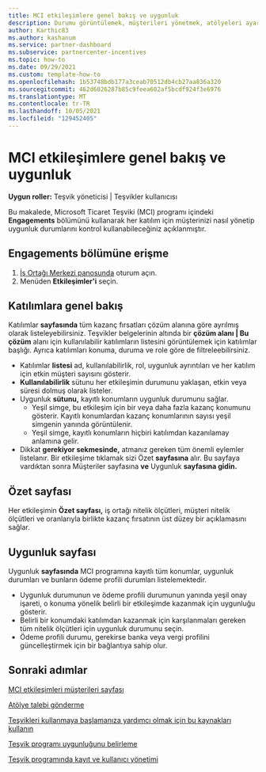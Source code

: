 ```yaml
---
title: MCI etkileşimlere genel bakış ve uygunluk
description: Durumu görüntülemek, müşterileri yönetmek, atölyeleri ayarlamak ve atölye talepleri göndermek için Microsoft Commerce Incentive (MCI) programı Engagements bölümünü kullanın.
author: Karthic83
ms.author: kashanum
ms.service: partner-dashboard
ms.subservice: partnercenter-incentives
ms.topic: how-to
ms.date: 09/29/2021
ms.custom: template-how-to
ms.openlocfilehash: 1b53748bdb177a3ceab70512db4cb27aa836a320
ms.sourcegitcommit: 462d6026287b85c9feea602af5bcdf924f3e6976
ms.translationtype: MT
ms.contentlocale: tr-TR
ms.lasthandoff: 10/05/2021
ms.locfileid: "129452405"
---
```

# <a name="mci-engagements-overview-and-eligibility"></a>MCI etkileşimlere genel bakış ve uygunluk

**Uygun roller:** Teşvik yöneticisi | Teşvikler kullanıcısı

Bu makalede, Microsoft Ticaret Teşviki (MCI) programı içindeki **Engagements** bölümünü kullanarak her katılım için müşterinizi nasıl yönetip uygunluk durumlarını kontrol kullanabileceğiniz açıklanmıştır.

## <a name="access-the-engagements-section"></a>Engagements bölümüne erişme
1. [İş Ortağı Merkezi panosunda](https://partner.microsoft.com/dashboard) oturum açın.
2. Menüden **Etkileşimler'i** seçin.

## <a name="engagements-overview"></a>Katılımlara genel bakış
Katılımlar **sayfasında** tüm kazanç fırsatları çözüm alanına göre ayrılmış olarak listeleyebilirsiniz. Teşvikler belgelerinin altında bir **çözüm alanı | Bu çözüm** alanı için kullanılabilir katılımların listesini görüntülemek için katılımlar başlığı. Ayrıca katılımları konuma, duruma ve role göre de filtreleebilirsiniz.
- Katılımlar **listesi** ad, kullanılabilirlik, rol, uygunluk ayrıntıları ve her katılım için etkin müşteri sayısını gösterir.
- **Kullanılabilirlik** sütunu her etkileşimin durumunu yaklaşan, etkin veya süresi dolmuş olarak listeler. 
- Uygunluk **sütunu,** kayıtlı konumların uygunluk durumunu sağlar. 
   - Yeşil simge, bu etkileşim için bir veya daha fazla kazanç konumunu gösterir. Kayıtlı konumlardan kazanç konumlarının sayısı yeşil simgenin yanında görüntülenir. 
   - Yeşil simge, kayıtlı konumların hiçbiri katılımdan kazanılamay anlamına gelir. 
- Dikkat **gerekiyor sekmesinde,** atmanız gereken tüm önemli eylemler listelanır. Bir etkileşime tıklamak sizi Özet **sayfasına** alır. Bu sayfaya vardıktan sonra Müşteriler sayfasına **ve** Uygunluk **sayfasına gidin.**

## <a name="summary-page"></a>Özet sayfası
Her etkileşimin **Özet sayfası,** iş ortağı nitelik ölçütleri, müşteri nitelik ölçütleri ve oranlarıyla birlikte kazanç fırsatının üst düzey bir açıklamasını sağlar. 

## <a name="eligibility-page"></a>Uygunluk sayfası
Uygunluk **sayfasında** MCI programına kayıtlı tüm konumlar, uygunluk durumları ve bunların ödeme profili durumları listelemektedir.
- Uygunluk durumunun ve ödeme profili durumunun yanında yeşil onay işareti, o konuma yönelik belirli bir etkileşimde kazanmak için uygunluğu gösterir. 
- Belirli bir konumdaki katılımdan kazanmak için karşılanmaları gereken tüm nitelik ölçütleri için uygunluk durumunu seçin.
- Ödeme profili durumu, gerekirse banka veya vergi profilini güncelleştirmek için bir bağlantıya sahip olur.



## <a name="next-steps"></a>Sonraki adımlar
[MCI etkileşimleri müşterileri sayfası](/partner-center/mci-engagements-customers)

[Atölye talebi gönderme](/partner-center/mci-engagements-workshop)

[Teşvikleri kullanmaya başlamanıza yardımcı olmak için bu kaynakları kullanın](/partner-center/incentives-get-started-intro)

[Teşvik programı uygunluğunu belirleme](/partner-center/incentives-determined-your-program-eligibility)

[Teşvik programında kayıt ve kullanıcı yönetimi](/partner-center/incentives-enroll)